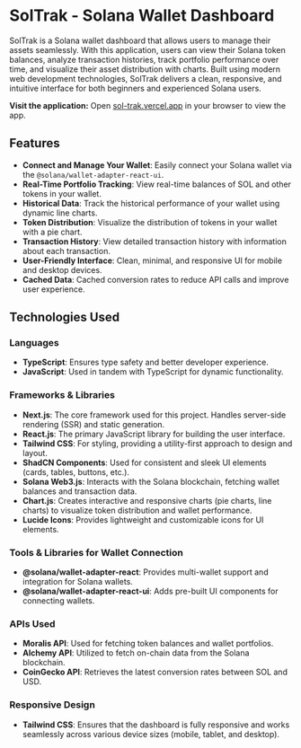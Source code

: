 
# **SolTrak - Solana Wallet Dashboard**

SolTrak is a Solana wallet dashboard that allows users to manage their assets seamlessly. With this application, users can view their Solana token balances, analyze transaction histories, track portfolio performance over time, and visualize their asset distribution with charts. Built using modern web development technologies, SolTrak delivers a clean, responsive, and intuitive interface for both beginners and experienced Solana users.

**Visit the application:**
   Open [sol-trak.vercel.app](https://sol-trak.vercel.app/) in your browser to view the app.
   
## **Features**
- **Connect and Manage Your Wallet**: Easily connect your Solana wallet via the `@solana/wallet-adapter-react-ui`.
- **Real-Time Portfolio Tracking**: View real-time balances of SOL and other tokens in your wallet.
- **Historical Data**: Track the historical performance of your wallet using dynamic line charts.
- **Token Distribution**: Visualize the distribution of tokens in your wallet with a pie chart.
- **Transaction History**: View detailed transaction history with information about each transaction.
- **User-Friendly Interface**: Clean, minimal, and responsive UI for mobile and desktop devices.
- **Cached Data**: Cached conversion rates to reduce API calls and improve user experience.

## **Technologies Used**

### **Languages**
- **TypeScript**: Ensures type safety and better developer experience.
- **JavaScript**: Used in tandem with TypeScript for dynamic functionality.

### **Frameworks & Libraries**
- **Next.js**: The core framework used for this project. Handles server-side rendering (SSR) and static generation.
- **React.js**: The primary JavaScript library for building the user interface.
- **Tailwind CSS**: For styling, providing a utility-first approach to design and layout.
- **ShadCN Components**: Used for consistent and sleek UI elements (cards, tables, buttons, etc.).
- **Solana Web3.js**: Interacts with the Solana blockchain, fetching wallet balances and transaction data.
- **Chart.js**: Creates interactive and responsive charts (pie charts, line charts) to visualize token distribution and wallet performance.
- **Lucide Icons**: Provides lightweight and customizable icons for UI elements.

### **Tools & Libraries for Wallet Connection**
- **@solana/wallet-adapter-react**: Provides multi-wallet support and integration for Solana wallets.
- **@solana/wallet-adapter-react-ui**: Adds pre-built UI components for connecting wallets.

### **APIs Used**
- **Moralis API**: Used for fetching token balances and wallet portfolios.
- **Alchemy API**: Utilized to fetch on-chain data from the Solana blockchain.
- **CoinGecko API**: Retrieves the latest conversion rates between SOL and USD.

### **Responsive Design**
- **Tailwind CSS**: Ensures that the dashboard is fully responsive and works seamlessly across various device sizes (mobile, tablet, and desktop).
